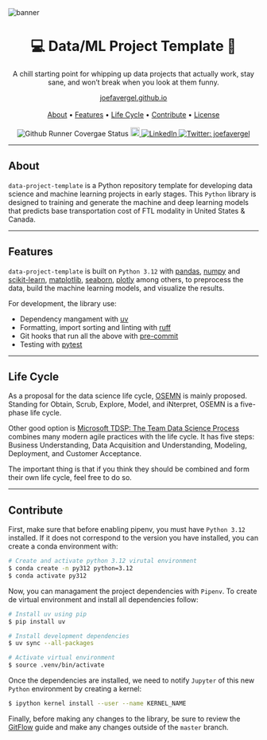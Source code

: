 <img heigth="8" src="https://i.imgur.com/5VTYUPE.png" alt="banner">

<h1 align="center">💻 Data/ML Project Template 🤖</h1>

<p align="center">A chill starting point for whipping up data projects that actually work, stay sane, and won’t break when you look at them funny.</p>

<p align="center">
  <a href="https://joefavergel.github.io/">joefavergel.github.io</a>
  <br> <br>
  <a href="#about">About</a> •
  <a href="#features">Features</a> •
  <a href="#life-cycle">Life Cycle</a> •
  <a href="#contribute">Contribute</a> •
  <a href="#license">License</a>
  <br> <br>
  <a target="_blank">
    <img src="https://github.com/QData/TextAttack/workflows/Github%20PyTest/badge.svg" alt="Github Runner Covergae Status">
  </a>
  <a href="https://img.shields.io/badge/version-0.0.1-blue.svg?cacheSeconds=2592000">
    <img src="https://img.shields.io/badge/version-0.0.1-blue.svg?cacheSeconds=2592000" alt="Version" height="18">
  </a>
  <a href="https://www.linkedin.com/in/joseph-fabricio-vergel-becerra/" target="_blank">
    <img src="https://img.shields.io/badge/linkedin-%230077B5.svg?style=for-the-badge&logo=linkedin&logoColor=white" alt="LinkedIn">
  </a>
  <a href="https://twitter.com/joefavergel" target="_blank">
    <img alt="Twitter: joefavergel" src="https://img.shields.io/twitter/follow/joefavergel.svg?style=social"/>
  </a>
</p>


---

## About

`data-project-template` is a Python repository template for developing data science and machine learning projects in early stages. This `Python` library is designed to training and generate the machine and deep learning models that predicts base transportation cost of FTL modality in United States & Canada.


---

## Features

`data-project-template` is built on `Python 3.12` with [pandas](https://pandas.pydata.org/), [numpy](https://numpy.org/) and [scikit-learn](https://scikit-learn.org/stable/), [matplotlib](https://matplotlib.org/), [seaborn](https://seaborn.pydata.org/), [plotly](https://plotly.com/python/)  among others, to preprocess the data, build the machine learning models, and visualize the results.

For development, the library use:

- Dependency mangament with [uv](https://docs.astral.sh/uv/)
- Formatting, import sorting and linting with [ruff](https://docs.astral.sh/ruff/)
- Git hooks that run all the above with [pre-commit](https://pre-commit.com/)
- Testing with [pytest](https://docs.pytest.org/en/latest/)


---

## Life Cycle

As a proposal for the data science life cycle, [OSEMN](https://towardsdatascience.com/5-steps-of-a-data-science-project-lifecycle-26c50372b492) is mainly proposed. Standing for Obtain, Scrub, Explore, Model, and iNterpret, OSEMN is a five-phase life cycle.

Other good option is [Microsoft TDSP: The Team Data Science Process](https://learn.microsoft.com/en-us/azure/architecture/data-science-process/overview) combines many modern agile practices with the life cycle. It has five steps: Business Understanding, Data Acquisition and Understanding, Modeling, Deployment, and Customer Acceptance.

The important thing is that if you think they should be combined and form their own life cycle, feel free to do so.


---

## Contribute

First, make sure that before enabling pipenv, you must have `Python 3.12` installed. If it does not correspond to the version you have installed, you can create a conda environment with:

```sh
# Create and activate python 3.12 virutal environment
$ conda create -n py312 python=3.12
$ conda activate py312
```

Now, you can managament the project dependencies with `Pipenv`. To create de virtual environment and install all dependencies follow:

```sh
# Install uv using pip
$ pip install uv

# Install development dependencies
$ uv sync --all-packages

# Activate virtual environment
$ source .venv/bin/activate
```

Once the dependencies are installed, we need to notify `Jupyter` of this new `Python` environment by creating a kernel:

```sh
$ ipython kernel install --user --name KERNEL_NAME
```

Finally, before making any changes to the library, be sure to review the [GitFlow](https://www.atlassian.com/es/git/tutorials/comparing-workflows/gitflow-workflow) guide and make any changes outside of the `master` branch.
